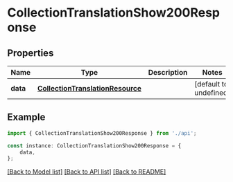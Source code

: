 # CollectionTranslationShow200Response


## Properties

Name | Type | Description | Notes
------------ | ------------- | ------------- | -------------
**data** | [**CollectionTranslationResource**](CollectionTranslationResource.md) |  | [default to undefined]

## Example

```typescript
import { CollectionTranslationShow200Response } from './api';

const instance: CollectionTranslationShow200Response = {
    data,
};
```

[[Back to Model list]](../README.md#documentation-for-models) [[Back to API list]](../README.md#documentation-for-api-endpoints) [[Back to README]](../README.md)
